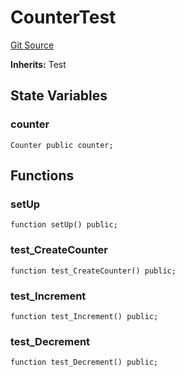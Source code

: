 # CounterTest
[Git Source](https://github.com/partyscript/solstarter/blob/a55d32ccd0d67c5b3d382a48012977f2ba04180f/contracts/test/Counter.t.sol)

**Inherits:**
Test


## State Variables
### counter

```solidity
Counter public counter;
```


## Functions
### setUp


```solidity
function setUp() public;
```

### test_CreateCounter


```solidity
function test_CreateCounter() public;
```

### test_Increment


```solidity
function test_Increment() public;
```

### test_Decrement


```solidity
function test_Decrement() public;
```

